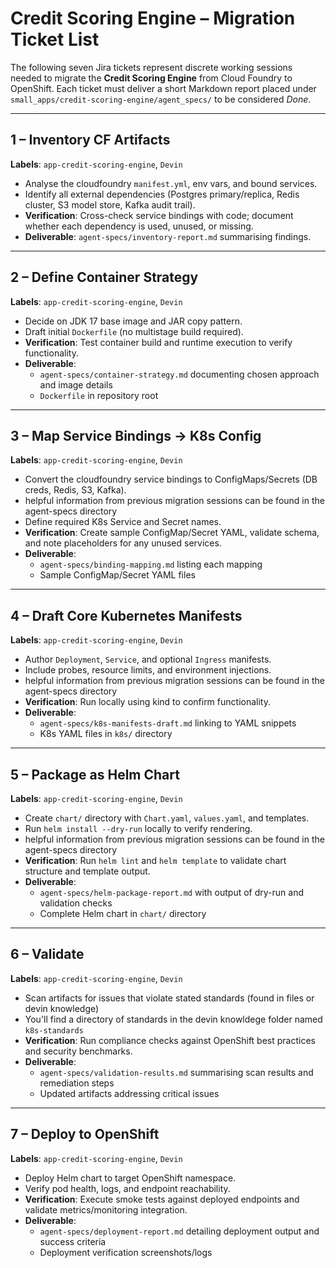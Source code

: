 # Credit Scoring Engine – Migration Ticket List

The following seven Jira tickets represent discrete working sessions needed to migrate the **Credit Scoring Engine** from Cloud Foundry to OpenShift.  Each ticket must deliver a short Markdown report placed under `small_apps/credit-scoring-engine/agent_specs/` to be considered *Done*.

---

## 1 – Inventory CF Artifacts
**Labels**: `app-credit-scoring-engine`, `Devin`


- Analyse the cloudfoundry `manifest.yml`, env vars, and bound services.
- Identify all external dependencies (Postgres primary/replica, Redis cluster, S3 model store, Kafka audit trail).
- **Verification**: Cross-check service bindings with code; document whether each dependency is used, unused, or missing.
- **Deliverable**: `agent-specs/inventory-report.md` summarising findings.

---

## 2 – Define Container Strategy
**Labels**: `app-credit-scoring-engine`, `Devin`

- Decide on JDK 17 base image and JAR copy pattern.
- Draft initial `Dockerfile` (no multistage build required).
- **Verification**: Test container build and runtime execution to verify functionality.
- **Deliverable**: 
  - `agent-specs/container-strategy.md` documenting chosen approach and image details
  - `Dockerfile` in repository root

---

## 3 – Map Service Bindings → K8s Config
**Labels**: `app-credit-scoring-engine`, `Devin`

- Convert the cloudfoundry service bindings to ConfigMaps/Secrets (DB creds, Redis, S3, Kafka).
- helpful information from previous migration sessions can be found in the agent-specs directory
- Define required K8s Service and Secret names.
- **Verification**: Create sample ConfigMap/Secret YAML, validate schema, and note placeholders for any unused services.
- **Deliverable**: 
  - `agent-specs/binding-mapping.md` listing each mapping
  - Sample ConfigMap/Secret YAML files

---

## 4 – Draft Core Kubernetes Manifests
**Labels**: `app-credit-scoring-engine`, `Devin`

- Author `Deployment`, `Service`, and optional `Ingress` manifests.
- Include probes, resource limits, and environment injections.
- helpful information from previous migration sessions can be found in the agent-specs directory
- **Verification**: Run locally using kind to confirm functionality.
- **Deliverable**: 
  - `agent-specs/k8s-manifests-draft.md` linking to YAML snippets
  - K8s YAML files in `k8s/` directory

---

## 5 – Package as Helm Chart
**Labels**: `app-credit-scoring-engine`, `Devin`

- Create `chart/` directory with `Chart.yaml`, `values.yaml`, and templates.
- Run `helm install --dry-run` locally to verify rendering.
- helpful information from previous migration sessions can be found in the agent-specs directory
- **Verification**: Run `helm lint` and `helm template` to validate chart structure and template output.
- **Deliverable**: 
  - `agent-specs/helm-package-report.md` with output of dry-run and validation checks
  - Complete Helm chart in `chart/` directory

---

## 6 – Validate
**Labels**: `app-credit-scoring-engine`, `Devin`

- Scan artifacts for issues that violate stated standards (found in files or devin knowledge)
- You'll find a directory of standards in the devin knowldege folder named `k8s-standards`
- **Verification**: Run compliance checks against OpenShift best practices and security benchmarks.
- **Deliverable**: 
  - `agent-specs/validation-results.md` summarising scan results and remediation steps
  - Updated artifacts addressing critical issues

---

## 7 – Deploy to OpenShift
**Labels**: `app-credit-scoring-engine`, `Devin`

- Deploy Helm chart to target OpenShift namespace.
- Verify pod health, logs, and endpoint reachability.
- **Verification**: Execute smoke tests against deployed endpoints and validate metrics/monitoring integration.
- **Deliverable**: 
  - `agent-specs/deployment-report.md` detailing deployment output and success criteria
  - Deployment verification screenshots/logs
